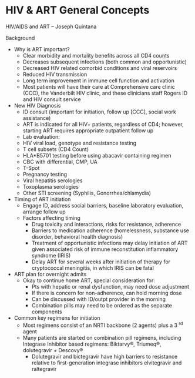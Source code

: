 # HIV & ART General Concepts
 
HIV/AIDS and ART – Joseph Quintana

Background

-   Why is ART important?
    -   Clear morbidity and mortality benefits across all CD4 counts
    -   Decreases subsequent infections (both common and opportunistic)
    -   Decreased HIV related comorbid conditions and viral reservoirs
    -   Reduced HIV transmission
    -   Long term improvement in immune cell function and activation
    -   Most patients will have their care at Comprehensive care clinic
        (CCC), the Vanderbilt HIV clinic, and these clinicians staff
        Rogers ID and HIV consult service
-   New HIV Diagnosis
    -   ID consult (important for initiation, follow up \[CCC\], social
        work assistance)
    -   ART is indicated for all HIV+ patients, regardless of CD4;
        however, starting ART requires appropriate outpatient follow up
    -   Lab evaluation:
    -   HIV viral load, genotype and resistance testing
    -   T cell subsets (CD4 Count)
    -   HLA\*B5701 testing before using abacavir containing regimen
    -   CBC with differential, CMP, UA
    -   T-Spot
    -   Pregnancy testing
    -   Viral hepatitis serologies
    -   Toxoplasma serologies
    -   Other STI screening (Syphilis, Gonorrhea/chlamydia)
-   Timing of ART initiation
    -   Engage ID, address social barriers, baseline laboratory
        evaluation, arrange follow up
    -   Factors affecting timing
        -   Drug toxicity and interactions, risks for resistance,
            adherence
        -   Barriers to medication adherence (homelessness, substance
            use disorder, behavioral health diagnosis)
        -   Treatment of opportunistic infections may delay initiation
            of ART given associated risk of immune reconstitution
            inflammatory syndrome (IRIS)
        -   Delay ART for several weeks after initiation of therapy for
            cryptococcal meningitis, in which IRIS can be fatal
-   ART plan for overnight admits
    -   Okay to continue home ART, special consideration for:
        -   Pts with hepatic or renal dysfunction, may need dose
            adjustment
        -   If there is concern for non-adherence, can hold morning dose
        -   Can be discussed with ID/outpt provider in the morning
        -   Combination pills may need to be ordered as the separate
            components
-   Common key regimens for initiation
    -   Most regimens consist of an NRTI backbone (2 agents) plus a 3
        <sup>rd</sup> agent
    -   Many patients are started on combination pill regimens,
        including Integrase Inhibitor based regimens: Biktarvy®,
        Triumeq®, dolutegravir + Descovy®
        -   Dolutegravir and bictegravir have high barriers to
            resistance relative to first-generation integrase inhibitors
            elvitegravir and raltegravir  
